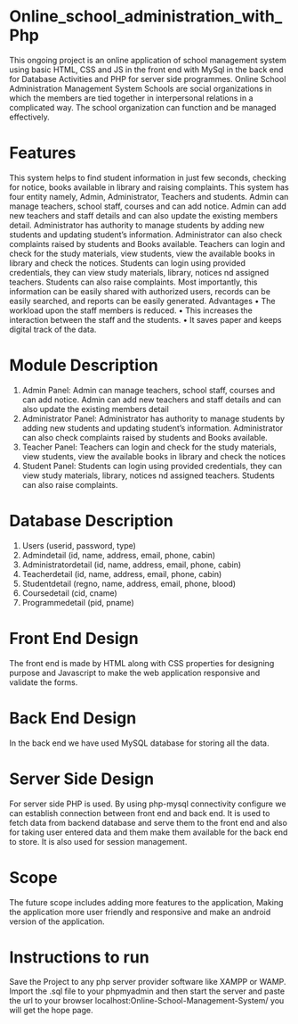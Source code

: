 # Online_school_administration_with_Php
This ongoing project is an online application of school management system using basic HTML, CSS and JS in the front end with MySql in the back end for Database Activities and PHP for server side programmes. Online School Administration Management System Schools are social organizations in which the members are tied together in interpersonal relations in a complicated way. The school organization can function and be managed effectively.

# Features
This system helps to find student information in just few seconds, checking for notice, books available in library and raising complaints. This system has four entity namely, Admin, Administrator, Teachers and students. Admin can manage teachers, school staff, courses and can add notice. Admin can add new teachers and staff details and can also update the existing members detail. Administrator has authority to manage students by adding new students and updating student’s information. Administrator can also check complaints raised by students and Books available. Teachers can login and check for the study materials, view students, view the available books in library and check the notices. Students can login using provided credentials, they can view study materials, library, notices nd assigned teachers. Students can also raise complaints. Most importantly, this information can be easily shared with authorized users, records can be easily searched, and reports can be easily generated. Advantages • The workload upon the staff members is reduced. • This increases the interaction between the staff and the students. • It saves paper and keeps digital track of the data.

# Module Description
1. Admin Panel: Admin can manage teachers, school staff, courses and can add notice. Admin can add new teachers and staff details and can also update the existing members detail
2. Administrator Panel: Administrator has authority to manage students by adding new students and updating student’s information. Administrator can also check complaints raised by students and Books available.
3. Teacher Panel: Teachers can login and check for the study materials, view students, view the available books in library and check the notices
4. Student Panel: Students can login using provided credentials, they can view study materials, library, notices nd assigned teachers. Students can also raise complaints.
# Database Description
1. Users (userid, password, type)
2. Admindetail (id, name, address, email, phone, cabin)
3. Administratordetail (id, name, address, email, phone, cabin)
4. Teacherdetail (id, name, address, email, phone, cabin)
5. Studentdetail (regno, name, address, email, phone, blood)
6. Coursedetail (cid, cname)
7. Programmedetail (pid, pname)
# Front End Design
The front end is made by HTML along with CSS properties for designing purpose and Javascript to make the web application responsive and validate the forms.

# Back End Design
In the back end we have used MySQL database for storing all the data.

# Server Side Design
For server side PHP is used. By using php-mysql connectivity configure we can establish connection between front end and back end. It is used to fetch data from backend database and serve them to the front end and also for taking user entered data and them make them available for the back end to store. It is also used for session management.

# Scope
The future scope includes adding more features to the application, Making the application more user friendly and responsive and make an android version of the application.

# Instructions to run
Save the Project to any php server provider software like XAMPP or WAMP. Import the .sql file to your phpmyadmin and then start the server and paste the url to your browser localhost:Online-School-Management-System/ you will get the hope page.
